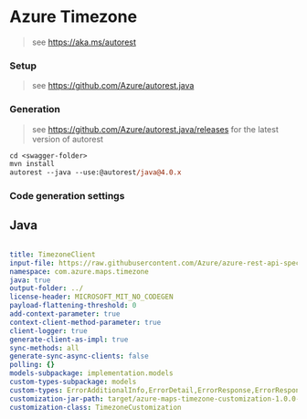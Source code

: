 # Azure Timezone

> see https://aka.ms/autorest

### Setup
> see https://github.com/Azure/autorest.java

### Generation
> see https://github.com/Azure/autorest.java/releases for the latest version of autorest
```ps
cd <swagger-folder>
mvn install
autorest --java --use:@autorest/java@4.0.x
```

### Code generation settings

## Java

``` yaml

title: TimezoneClient
input-file: https://raw.githubusercontent.com/Azure/azure-rest-api-specs/main/specification/maps/data-plane/Timezone/preview/1.0/timezone.json
namespace: com.azure.maps.timezone
java: true
output-folder: ../
license-header: MICROSOFT_MIT_NO_CODEGEN
payload-flattening-threshold: 0
add-context-parameter: true
context-client-method-parameter: true
client-logger: true
generate-client-as-impl: true
sync-methods: all
generate-sync-async-clients: false
polling: {}
models-subpackage: implementation.models
custom-types-subpackage: models
custom-types: ErrorAdditionalInfo,ErrorDetail,ErrorResponse,ErrorResponseException,CountryRecord,IanaId,TimezoneWindows,TimezoneResult,TimezoneOptions,TimezoneNames,TimezoneId,TimezoneIanaVersionResult
customization-jar-path: target/azure-maps-timezone-customization-1.0.0-beta.1.jar
customization-class: TimezoneCustomization
```